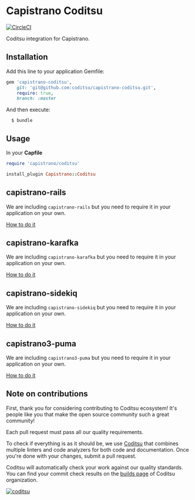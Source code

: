 # Capistrano Coditsu

[![CircleCI](https://circleci.com/gh/coditsu/capistrano-coditsu/tree/master.svg?style=svg)](https://circleci.com/gh/coditsu/capistrano-coditsu/tree/master)

Coditsu integration for Capistrano.

## Installation

Add this line to your application Gemfile:

```ruby
gem 'capistrano-coditsu',
    git: 'git@github.com:coditsu/capistrano-coditsu.git',
    require: true,
    branch: :master
```

And then execute:

```
  $ bundle
```

## Usage

In your **Capfile**

```ruby
require 'capistrano/coditsu'

install_plugin Capistrano::Coditsu
```

## capistrano-rails

We are including `capistrano-rails` but you need to require it in your application on your own.

[How to do it](https://github.com/capistrano/rails#usage)

## capistrano-karafka

We are including `capistrano-karafka` but you need to require it in your application on your own.

[How to do it](https://github.com/karafka/capistrano-karafka#usage)

## capistrano-sidekiq

We are including `capistrano-sidekiq` but you need to require it in your application on your own.

[How to do it](https://github.com/seuros/capistrano-sidekiq#usage)

## capistrano3-puma

We are including `capistrano3-puma` but you need to require it in your application on your own.

[How to do it](https://github.com/seuros/capistrano-puma#usage)

## Note on contributions

First, thank you for considering contributing to Coditsu ecosystem! It's people like you that make the open source community such a great community!

Each pull request must pass all our quality requirements.

To check if everything is as it should be, we use [Coditsu](https://coditsu.io) that combines multiple linters and code analyzers for both code and documentation. Once you're done with your changes, submit a pull request.

Coditsu will automatically check your work against our quality standards. You can find your commit check results on the [builds page](https://app.coditsu.io/coditsu/commit_builds) of Coditsu organization.

[![coditsu](https://coditsu.io/assets/quality_bar.svg)](https://app.coditsu.io/coditsu/commit_builds)
